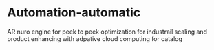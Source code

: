 # Automation-automatic
AR nuro engine for peek to peek optimization for industrail scaling and product enhancing with adpative cloud computing for catalog
